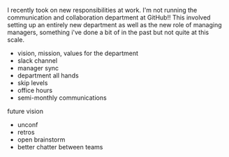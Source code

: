 I recently took on new responsibilities at work. I'm not running the communication and collaboration department at GitHub!! This involved setting up an entirely new department as well as the new role of managing managers, something i've done a bit of in the past but not quite at this scale.

- vision, mission, values for the department
- slack channel
- manager sync
- department all hands
- skip levels
- office hours
- semi-monthly communications

future vision
- unconf
- retros
- open brainstorm
- better chatter between teams
